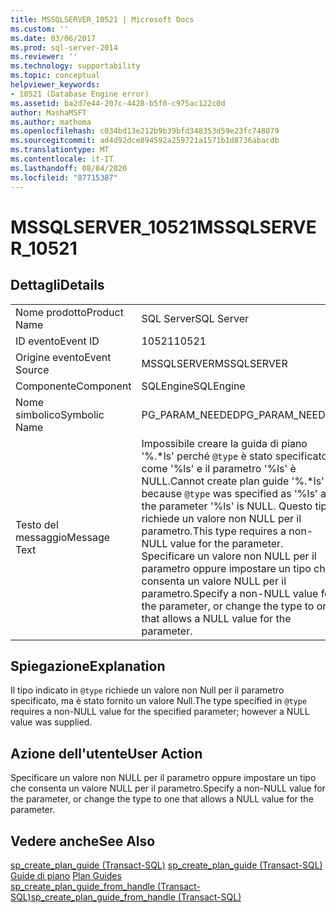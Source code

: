 ```yaml
---
title: MSSQLSERVER_10521 | Microsoft Docs
ms.custom: ''
ms.date: 03/06/2017
ms.prod: sql-server-2014
ms.reviewer: ''
ms.technology: supportability
ms.topic: conceptual
helpviewer_keywords:
- 10521 (Database Engine error)
ms.assetid: ba2d7e44-207c-4428-b5f0-c975ac122c0d
author: MashaMSFT
ms.author: mathoma
ms.openlocfilehash: c034bd13e212b9b39bfd348353d59e23fc748079
ms.sourcegitcommit: ad4d92dce894592a259721a1571b1d8736abacdb
ms.translationtype: MT
ms.contentlocale: it-IT
ms.lasthandoff: 08/04/2020
ms.locfileid: "87715387"
---
```

# <a name="mssqlserver_10521"></a><span data-ttu-id="2b61d-102">MSSQLSERVER_10521</span><span class="sxs-lookup"><span data-stu-id="2b61d-102">MSSQLSERVER_10521</span></span>
    
## <a name="details"></a><span data-ttu-id="2b61d-103">Dettagli</span><span class="sxs-lookup"><span data-stu-id="2b61d-103">Details</span></span>  
  
|||  
|-|-|  
|<span data-ttu-id="2b61d-104">Nome prodotto</span><span class="sxs-lookup"><span data-stu-id="2b61d-104">Product Name</span></span>|<span data-ttu-id="2b61d-105">SQL Server</span><span class="sxs-lookup"><span data-stu-id="2b61d-105">SQL Server</span></span>|  
|<span data-ttu-id="2b61d-106">ID evento</span><span class="sxs-lookup"><span data-stu-id="2b61d-106">Event ID</span></span>|<span data-ttu-id="2b61d-107">10521</span><span class="sxs-lookup"><span data-stu-id="2b61d-107">10521</span></span>|  
|<span data-ttu-id="2b61d-108">Origine evento</span><span class="sxs-lookup"><span data-stu-id="2b61d-108">Event Source</span></span>|<span data-ttu-id="2b61d-109">MSSQLSERVER</span><span class="sxs-lookup"><span data-stu-id="2b61d-109">MSSQLSERVER</span></span>|  
|<span data-ttu-id="2b61d-110">Componente</span><span class="sxs-lookup"><span data-stu-id="2b61d-110">Component</span></span>|<span data-ttu-id="2b61d-111">SQLEngine</span><span class="sxs-lookup"><span data-stu-id="2b61d-111">SQLEngine</span></span>|  
|<span data-ttu-id="2b61d-112">Nome simbolico</span><span class="sxs-lookup"><span data-stu-id="2b61d-112">Symbolic Name</span></span>|<span data-ttu-id="2b61d-113">PG_PARAM_NEEDED</span><span class="sxs-lookup"><span data-stu-id="2b61d-113">PG_PARAM_NEEDED</span></span>|  
|<span data-ttu-id="2b61d-114">Testo del messaggio</span><span class="sxs-lookup"><span data-stu-id="2b61d-114">Message Text</span></span>|<span data-ttu-id="2b61d-115">Impossibile creare la guida di piano '%.\*ls' perché `@type` è stato specificato come '%ls' e il parametro '%ls' è NULL.</span><span class="sxs-lookup"><span data-stu-id="2b61d-115">Cannot create plan guide '%.\*ls' because `@type` was specified as '%ls' and the parameter '%ls' is NULL.</span></span> <span data-ttu-id="2b61d-116">Questo tipo richiede un valore non NULL per il parametro.</span><span class="sxs-lookup"><span data-stu-id="2b61d-116">This type requires a non-NULL value for the parameter.</span></span> <span data-ttu-id="2b61d-117">Specificare un valore non NULL per il parametro oppure impostare un tipo che consenta un valore NULL per il parametro.</span><span class="sxs-lookup"><span data-stu-id="2b61d-117">Specify a non-NULL value for the parameter, or change the type to one that allows a NULL value for the parameter.</span></span>|  
  
## <a name="explanation"></a><span data-ttu-id="2b61d-118">Spiegazione</span><span class="sxs-lookup"><span data-stu-id="2b61d-118">Explanation</span></span>  
 <span data-ttu-id="2b61d-119">Il tipo indicato in `@type` richiede un valore non Null per il parametro specificato, ma è stato fornito un valore Null.</span><span class="sxs-lookup"><span data-stu-id="2b61d-119">The type specified in `@type` requires a non-NULL value for the specified parameter; however a NULL value was supplied.</span></span>  
  
## <a name="user-action"></a><span data-ttu-id="2b61d-120">Azione dell'utente</span><span class="sxs-lookup"><span data-stu-id="2b61d-120">User Action</span></span>  
 <span data-ttu-id="2b61d-121">Specificare un valore non NULL per il parametro oppure impostare un tipo che consenta un valore NULL per il parametro.</span><span class="sxs-lookup"><span data-stu-id="2b61d-121">Specify a non-NULL value for the parameter, or change the type to one that allows a NULL value for the parameter.</span></span>  
  
## <a name="see-also"></a><span data-ttu-id="2b61d-122">Vedere anche</span><span class="sxs-lookup"><span data-stu-id="2b61d-122">See Also</span></span>  
 <span data-ttu-id="2b61d-123">[sp_create_plan_guide &#40;Transact-SQL&#41;](/sql/relational-databases/system-stored-procedures/sp-create-plan-guide-transact-sql) </span><span class="sxs-lookup"><span data-stu-id="2b61d-123">[sp_create_plan_guide &#40;Transact-SQL&#41;](/sql/relational-databases/system-stored-procedures/sp-create-plan-guide-transact-sql) </span></span>  
 <span data-ttu-id="2b61d-124">[Guide di piano](../performance/plan-guides.md) </span><span class="sxs-lookup"><span data-stu-id="2b61d-124">[Plan Guides](../performance/plan-guides.md) </span></span>  
 [<span data-ttu-id="2b61d-125">sp_create_plan_guide_from_handle &#40;Transact-SQL&#41;</span><span class="sxs-lookup"><span data-stu-id="2b61d-125">sp_create_plan_guide_from_handle &#40;Transact-SQL&#41;</span></span>](/sql/relational-databases/system-stored-procedures/sp-create-plan-guide-from-handle-transact-sql)  
  
  
